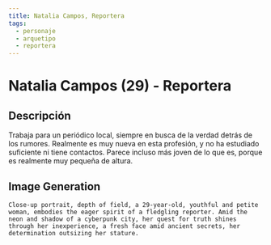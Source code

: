 ```yaml
---
title: Natalia Campos, Reportera
tags:
  - personaje
  - arquetipo
  - reportera
---
```


# Natalia Campos (29) - Reportera

## Descripción

Trabaja para un periódico local, siempre en busca de la verdad detrás de los rumores. Realmente es muy nueva en esta profesión, y no ha estudiado suficiente ni tiene contactos. Parece incluso más joven de lo que es, porque es realmente muy pequeña de altura.

## Image Generation

```
Close-up portrait, depth of field, a 29-year-old, youthful and petite woman, embodies the eager spirit of a fledgling reporter. Amid the neon and shadow of a cyberpunk city, her quest for truth shines through her inexperience, a fresh face amid ancient secrets, her determination outsizing her stature.
``` 